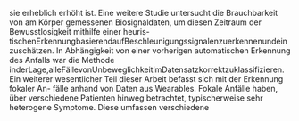 sie erheblich erhöht ist. Eine weitere Studie untersucht die Brauchbarkeit von am Körper
gemessenen Biosignaldaten, um diesen Zeitraum der Bewusstlosigkeit mithilfe einer heuris-
tischenErkennungbasierendaufBeschleunigungssignalenzuerkennenundeinzuschätzen. In
Abhängigkeit von einer vorherigen automatischen Erkennung des Anfalls war die Methode
inderLage,alleFällevonUnbeweglichkeitimDatensatzkorrektzuklassifizieren.
Ein weiterer wesentlicher Teil dieser Arbeit befasst sich mit der Erkennung fokaler An-
fälle anhand von Daten aus Wearables. Fokale Anfälle haben, über verschiedene Patienten
hinweg betrachtet, typischerweise sehr heterogene Symptome. Diese umfassen verschiedene